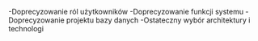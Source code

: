 
-Doprecyzowanie ról użytkowników
-Doprecyzowanie funkcji systemu
-Doprecyzowanie projektu bazy danych
-Ostateczny wybór architektury i technologi
